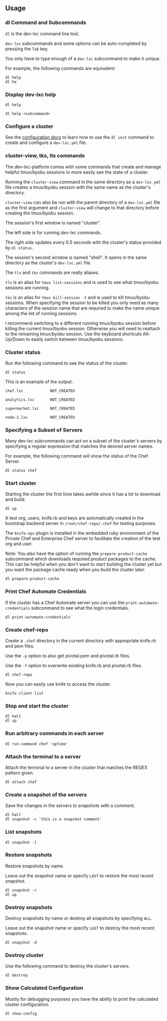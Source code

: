 ## Usage

### dl Command and Subcommands

`dl` is the dev-lxc command line tool.

`dev-lxc` subcommands and some options can be auto-completed by pressing the `Tab` key.

You only have to type enough of a `dev-lxc` subcommand to make it unique.

For example, the following commands are equivalent:

```
dl help
dl he
```

### Display dev-lxc help

```
dl help

dl help <subcommand>
```

### Configure a cluster

See the [configuration docs](docs/configuration.md) to learn how to use the `dl init` command to create and configure a `dev-lxc.yml` file.

### cluster-view, tks, tls commands

The dev-lxc-platform comes with some commands that create and manage helpful
tmux/byobu sessions to more easily see the state of a cluster.

Running the `cluster-view` command in the same directory as a `dev-lxc.yml` file
creates a tmux/byobu session with the same name as the cluster's directory.

`cluster-view` can also be run with the parent directory of a `dev-lxc.yml` file
as the first argument and `cluster-view` will change to that directory before
creating the tmux/byobu session.

The session's first window is named "cluster".

The left side is for running dev-lxc commands.

The right side updates every 0.5 seconds with the cluster's status provided by `dl status`.

The session's second window is named "shell". It opens in the same directory as the
cluster's `dev-lxc.yml` file.

The `tls` and `tks` commands are really aliases.

`tls` is an alias for `tmux list-sessions` and is used to see what tmux/byobu sessions
are running.

`tks` is an alias for `tmux kill-session -t` and is used to kill tmux/byobu sessions.
When specifying the session to be killed you only need as many characters of the session
name that are required to make the name unique among the list of running sessions.

I recommend switching to a different running tmux/byobu session before killing the current
tmux/byobu session. Otherwise you will need to reattach to the remaining tmux/byobu session.
Use the keyboard shortcuts Alt-Up/Down to easily switch between tmux/byobu sessions.

### Cluster status

Run the following command to see the status of the cluster.

```
dl status
```

This is an example of the output.

```
chef.lxc            NOT_CREATED

analytics.lxc       NOT_CREATED

supermarket.lxc     NOT_CREATED

node-1.lxc          NOT_CREATED
```

### Specifying a Subset of Servers

Many dev-lxc subcommands can act on a subset of the cluster's servers by specifying a regular expression that matches the desired server names.

For example, the following command will show the status of the Chef Server.

```
dl status chef
```

### Start cluster

Starting the cluster the first time takes awhile since it has a lot to download and build.

```
dl up
```

A test org, users, knife.rb and keys are automatically created in
the bootstrap backend server in `/root/chef-repo/.chef` for testing purposes.

The `knife-opc` plugin is installed in the embedded ruby environment of the
Private Chef and Enterprise Chef server to facilitate the creation of the test
org and user.

Note: You also have the option of running the `prepare-product-cache` subcommand which downloads required product packages to the cache.  
This can be helpful when you don't want to start building the cluster yet but you want the package cache ready when you build the cluster later.

```
dl prepare-product-cache
```

### Print Chef Automate Credentials

If the cluster has a Chef Automate server you can use the `print-automate-credentials` subcommand to see what the login credentials.

```
dl print-automate-credentials
```

### Create chef-repo

Create a `.chef` directory in the current directory with appropriate knife.rb and pem files.

Use the `-p` option to also get pivotal.pem and pivotal.rb files.

Use the `-f` option to overwrite existing knife.rb and pivotal.rb files.

```
dl chef-repo
```

Now you can easily use knife to access the cluster.

```
knife client list
```

### Stop and start the cluster

```
dl halt
dl up
```

### Run arbitrary commands in each server

```
dl run-command chef 'uptime'
```

### Attach the terminal to a server

Attach the terminal to a server in the cluster that matches the REGEX pattern given.

```
dl attach chef
```

### Create a snapshot of the servers

Save the changes in the servers to snapshots with a comment.

```
dl halt
dl snapshot -c 'this is a snapshot comment'
```

### List snapshots

```
dl snapshot -l
```

### Restore snapshots

Restore snapshots by name.

Leave out the snapshot name or specify `LAST` to restore the most recent snapshot.

```
dl snapshot -r
dl up
```

### Destroy snapshots

Destroy snapshots by name or destroy all snapshots by specifying `ALL`.

Leave out the snapshot name or specify `LAST` to destroy the most recent snapshots.

```
dl snapshot -d
```

### Destroy cluster

Use the following command to destroy the cluster's servers.

```
dl destroy
```

### Show Calculated Configuration

Mostly for debugging purposes you have the ability to print the calculated cluster configuration.

```
dl show-config
```
